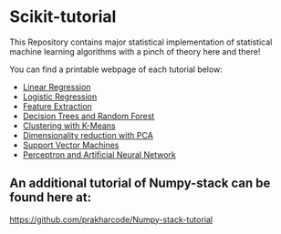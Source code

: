 # Scikit-tutorial

This Repository contains major statistical implementation of statistical machine learning algorithms with a pinch of theory here and there!

You can find a printable webpage of each tutorial below:
 - [Linear Regression](http://prsr.me/scikit-tutorial-Linear-regression)
 - [Logistic Regression](http://prsr.me/scikit-tutorial-Logistic-regression)
 - [Feature Extraction](http://prsr.me/scikit-tutorial-Feature-extraction)
 - [Decision Trees and Random Forest](http://prsr.me/scikit-tutorial-Decision-Trees)
 - [Clustering with K-Means](http://prsr.me/scikit-tutorial-KMeans)
 - [Dimensionality reduction with PCA](http://prsr.me/scikit-tutorial-Dimensionality-Reduction)
 - [Support Vector Machines](http://prsr.me/scikit-tutorial-svm)
 - [Perceptron and Artificial Neural Network](http://prsr.me/scikit-tutorial-ann)
 
## An additional tutorial of Numpy-stack can be found here at:

https://github.com/prakharcode/Numpy-stack-tutorial
